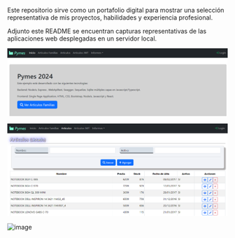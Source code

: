 Este repositorio sirve como un portafolio digital para mostrar una selección representativa de mis proyectos, habilidades y experiencia profesional.

Adjunto este README se encuentran capturas representativas de las aplicaciones web desplegadas en un servidor local.

![imagen principal](https://github.com/Mateo-000/Portafolio/raw/0a9138ced372d84c585698f203f33bb505819bed/Aplicacion%20Web%20Articulos/imagenes/principal.png)


![api get](https://github.com/Mateo-000/Portafolio/blob/6cc20ab2f80a71809a0d5566e0494e11469c7443/Aplicacion%20Web%20Articulos/imagenes/API%20GET.png)

![image](https://github.com/Mateo-000/Portafolio/assets/165955339/ddc74682-7bbe-47d1-838d-70d3b41b6454)

